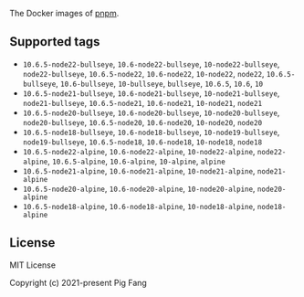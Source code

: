 The Docker images of [pnpm](https://pnpm.io).

## Supported tags

- `10.6.5-node22-bullseye`, `10.6-node22-bullseye`, `10-node22-bullseye`, `node22-bullseye`, `10.6.5-node22`, `10.6-node22`, `10-node22`, `node22`, `10.6.5-bullseye`, `10.6-bullseye`, `10-bullseye`, `bullseye`, `10.6.5`, `10.6`, `10`
- `10.6.5-node21-bullseye`, `10.6-node21-bullseye`, `10-node21-bullseye`, `node21-bullseye`, `10.6.5-node21`, `10.6-node21`, `10-node21`, `node21`
- `10.6.5-node20-bullseye`, `10.6-node20-bullseye`, `10-node20-bullseye`, `node20-bullseye`, `10.6.5-node20`, `10.6-node20`, `10-node20`, `node20`
- `10.6.5-node18-bullseye`, `10.6-node18-bullseye`, `10-node19-bullseye`, `node19-bullseye`, `10.6.5-node18`, `10.6-node18`, `10-node18`, `node18`
- `10.6.5-node22-alpine`, `10.6-node22-alpine`, `10-node22-alpine`, `node22-alpine`, `10.6.5-alpine`, `10.6-alpine`, `10-alpine`, `alpine`
- `10.6.5-node21-alpine`, `10.6-node21-alpine`, `10-node21-alpine`, `node21-alpine`
- `10.6.5-node20-alpine`, `10.6-node20-alpine`, `10-node20-alpine`, `node20-alpine`
- `10.6.5-node18-alpine`, `10.6-node18-alpine`, `10-node18-alpine`, `node18-alpine`

## License

MIT License

Copyright (c) 2021-present Pig Fang
